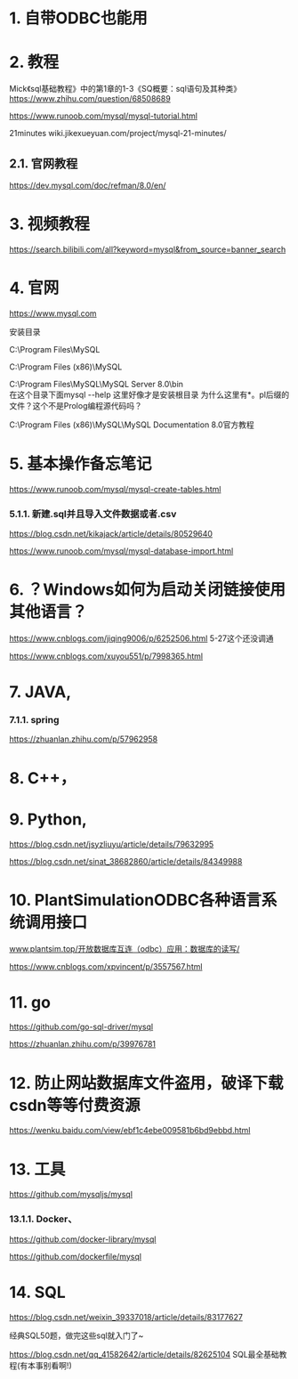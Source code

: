 # 1. 自带ODBC也能用




# 2. 教程
Mick《sql基础教程》中的第1章的1-3《SQ概要：sql语句及其种类》
https://www.zhihu.com/question/68508689



















https://www.runoob.com/mysql/mysql-tutorial.html

21minutes
wiki.jikexueyuan.com/project/mysql-21-minutes/

## 2.1. 官网教程
https://dev.mysql.com/doc/refman/8.0/en/


# 3. 视频教程



https://search.bilibili.com/all?keyword=mysql&from_source=banner_search







# 4. 官网

https://www.mysql.com

安装目录

C:\Program Files\MySQL



C:\Program Files (x86)\MySQL

C:\Program Files\MySQL\MySQL Server 8.0\bin  
在这个目录下面mysql --help
这里好像才是安装根目录
为什么这里有*。pl后缀的文件？这个不是Prolog编程源代码吗？

C:\Program Files (x86)\MySQL\MySQL Documentation 8.0官方教程

# 5. 基本操作备忘笔记




https://www.runoob.com/mysql/mysql-create-tables.html

### 5.1.1. 新建.sql并且导入文件数据或者.csv

https://blog.csdn.net/kikajack/article/details/80529640

https://www.runoob.com/mysql/mysql-database-import.html


















# 6. ？Windows如何为启动关闭链接使用其他语言？


https://www.cnblogs.com/jiqing9006/p/6252506.html
5-27这个还没调通

https://www.cnblogs.com/xuyou551/p/7998365.html







# 7. JAVA,


### 7.1.1. spring
https://zhuanlan.zhihu.com/p/57962958




# 8. C++，





# 9. Python,

https://blog.csdn.net/jsyzliuyu/article/details/79632995




https://blog.csdn.net/sinat_38682860/article/details/84349988



# 10. PlantSimulationODBC各种语言系统调用接口

www.plantsim.top/开放数据库互连（odbc）应用：数据库的读写/






https://www.cnblogs.com/xpvincent/p/3557567.html
# 11. go 
  

https://github.com/go-sql-driver/mysql



https://zhuanlan.zhihu.com/p/39976781



# 12. 防止网站数据库文件盗用，破译下载csdn等等付费资源

https://wenku.baidu.com/view/ebf1c4ebe009581b6bd9ebbd.html


# 13. 工具

https://github.com/mysqljs/mysql




### 13.1.1. Docker、

https://github.com/docker-library/mysql




https://github.com/dockerfile/mysql
















# 14. SQL




https://blog.csdn.net/weixin_39337018/article/details/83177627

经典SQL50题，做完这些sql就入门了~





https://blog.csdn.net/qq_41582642/article/details/82625104
SQL最全基础教程(有本事别看啊!)




































































































